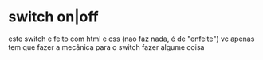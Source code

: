 # switch on|off
este switch e feito com html e css (nao faz nada, é de "enfeite")
vc apenas tem que fazer a mecânica para o switch fazer algume coisa
